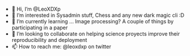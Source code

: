 - 👋 Hi, I’m @LeoXDXp
- 👀 I’m interested in Sysadmin stuff, Chess and any new dark magic cli :D
- 🌱 I’m currently learning ... Image processing? A couple of things by participating in a paper
- 💞️ I’m looking to collaborate on helping science proyects improve their reproducibility and deployment
- 📫 How to reach me: @leoxdxp on twitter 

<!---
LeoXDXp/LeoXDXp is a ✨ special ✨ repository because its `README.md` (this file) appears on your GitHub profile.
You can click the Preview link to take a look at your changes.
--->
